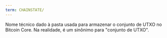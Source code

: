 ```yaml
---
term: CHAINSTATE/
---
```


Nome técnico dado à pasta usada para armazenar o conjunto de UTXO no Bitcoin Core. Na realidade, é um sinônimo para "conjunto de UTXO".